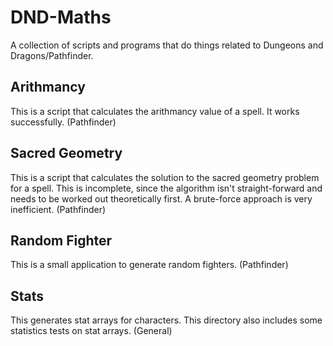 # DND-Maths
A collection of scripts and programs that do things related to Dungeons and Dragons/Pathfinder.

## Arithmancy
This is a script that calculates the arithmancy value of a spell. It works successfully. (Pathfinder)

## Sacred Geometry
This is a script that calculates the solution to the sacred geometry problem for a spell. This is incomplete, since the algorithm isn't straight-forward and needs to be worked out theoretically first. A brute-force approach is very inefficient. (Pathfinder)

## Random Fighter
This is a small application to generate random fighters. (Pathfinder)

## Stats
This generates stat arrays for characters. This directory also includes some statistics tests on stat arrays. (General)